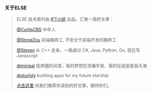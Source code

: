 ### 关于ELSE

> ELSE 技术周刊由 [IFT小组](https://github.com/CtripFE) 出品，汇聚一周好文章：
>
> [@CurtisCBS](https://github.com/CurtisCBS) 中年人
>
> [@StoneZou](https://github.com/stoneyong) 前端搬砖工, 不安分于前端开发的搬砖工
>
> [@Steven](https://github.com/StevenX911) 从 C++ 走来，一路虐过 C#, Java, Python, Go, 现在写 Javascript
>
> [@mirreal](https://github.com/mirreal) 程序圈的间谍，我的梦想在浩瀚宇宙，我的征途是星辰大海
>
> [@sturloly](https://github.com/sturloly) building apps for my future starship
>
> [点击这里](https://github.com/CtripFE/fe-weekly/issues) 向我们推荐你读到的好文章，期待你们。
